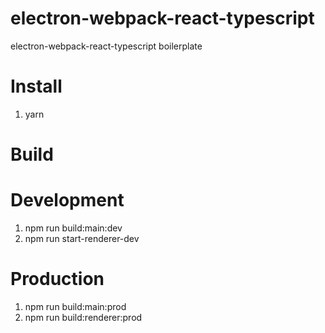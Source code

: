 # electron-webpack-react-typescript
electron-webpack-react-typescript boilerplate

Install
=======
1. yarn


Build
===========

# Development
1. npm run build:main:dev
2. npm run start-renderer-dev


# Production
1. npm run build:main:prod
2. npm run build:renderer:prod
